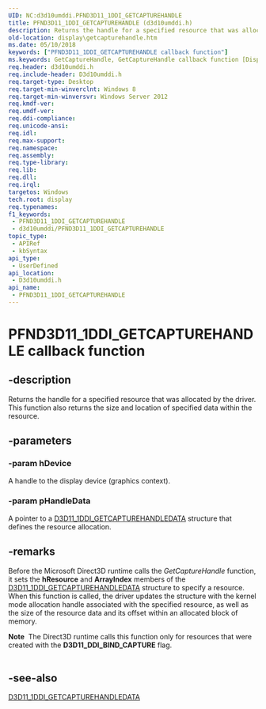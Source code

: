 ```yaml
---
UID: NC:d3d10umddi.PFND3D11_1DDI_GETCAPTUREHANDLE
title: PFND3D11_1DDI_GETCAPTUREHANDLE (d3d10umddi.h)
description: Returns the handle for a specified resource that was allocated by the driver. This function also returns the size and location of specified data within the resource.
old-location: display\getcapturehandle.htm
ms.date: 05/10/2018
keywords: ["PFND3D11_1DDI_GETCAPTUREHANDLE callback function"]
ms.keywords: GetCaptureHandle, GetCaptureHandle callback function [Display Devices], PFND3D11_1DDI_GETCAPTUREHANDLE, PFND3D11_1DDI_GETCAPTUREHANDLE callback, d3d10umddi/GetCaptureHandle, display.getcapturehandle
req.header: d3d10umddi.h
req.include-header: D3d10umddi.h
req.target-type: Desktop
req.target-min-winverclnt: Windows 8
req.target-min-winversvr: Windows Server 2012
req.kmdf-ver: 
req.umdf-ver: 
req.ddi-compliance: 
req.unicode-ansi: 
req.idl: 
req.max-support: 
req.namespace: 
req.assembly: 
req.type-library: 
req.lib: 
req.dll: 
req.irql: 
targetos: Windows
tech.root: display
req.typenames: 
f1_keywords:
 - PFND3D11_1DDI_GETCAPTUREHANDLE
 - d3d10umddi/PFND3D11_1DDI_GETCAPTUREHANDLE
topic_type:
 - APIRef
 - kbSyntax
api_type:
 - UserDefined
api_location:
 - D3d10umddi.h
api_name:
 - PFND3D11_1DDI_GETCAPTUREHANDLE
---
```


# PFND3D11_1DDI_GETCAPTUREHANDLE callback function


## -description

Returns the handle for a specified resource that was allocated by the driver. This function also returns the size and location of specified data within the resource.

## -parameters

### -param hDevice

A handle to the display device (graphics context).

### -param pHandleData

A pointer to a <a href="/windows-hardware/drivers/ddi/d3d10umddi/ns-d3d10umddi-_d3d11_1ddi_getcapturehandledata">D3D11_1DDI_GETCAPTUREHANDLEDATA</a> structure that defines the resource allocation.

## -remarks

Before the Microsoft Direct3D runtime calls the <i>GetCaptureHandle</i> function, it sets the <b>hResource</b>  and <b>ArrayIndex</b> members of the <a href="/windows-hardware/drivers/ddi/d3d10umddi/ns-d3d10umddi-_d3d11_1ddi_getcapturehandledata">D3D11_1DDI_GETCAPTUREHANDLEDATA</a> structure to specify a resource. When this function is called, the driver updates the structure with the kernel mode allocation handle associated with the specified resource, as well as the size of the resource data and its offset within an allocated block of memory.

<div class="alert"><b>Note</b>  The Direct3D runtime calls this function only for resources that were created with the <b>D3D11_DDI_BIND_CAPTURE</b> flag.</div>
<div> </div>

## -see-also

<a href="/windows-hardware/drivers/ddi/d3d10umddi/ns-d3d10umddi-_d3d11_1ddi_getcapturehandledata">D3D11_1DDI_GETCAPTUREHANDLEDATA</a>

